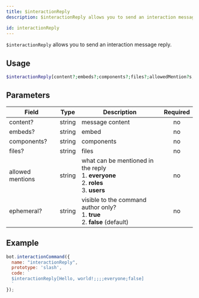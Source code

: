 ```yaml
---
title: $interactionReply 
description: $interactionReply allows you to send an interaction message reply.

id: interactionReply
---
```


`$interactionReply` allows you to send an interaction message reply.

## Usage

```php
$interactionReply[content?;embeds?;components?;files?;allowedMention?s;ephemeral?]
```

## Parameters 


| Field            | Type   | Description                                                                                       | Required |
| ---------------- | ------ | ------------------------------------------------------------------------------------------------- |:--------:|
| content?         | string | message content                                                                                   |    no    |
| embeds?          | string | embed                                                                                             |    no    |
| components?      | string | components                                                                                        |    no    |
| files?           | string | files                                                                                             |    no    |
| allowed mentions | string | what can be mentioned in the reply <br /> 1. **everyone** <br /> 2. **roles** <br /> 3. **users** |    no    |
| ephemeral?       | string | visible to the command author only? <br /> 1. **true** <br /> 2. **false** (default)              |    no    |


## Example

```javascript
bot.interactionCommand({
  name: "interactionReply",
  prototype: 'slash',
  code: `
  $interactionReply[Hello, world!;;;;everyone;false]
  `
});
```
